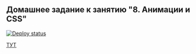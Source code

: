 ## Домашнее задание к занятию "8. Анимации и CSS"

[![Deploy status](https://ci.appveyor.com/api/projects/status/eju9wl7q1ykgujlr?svg=true)](https://ci.appveyor.com/project/OlgaIts/ahj-homework-8-animation)

[ТУТ](https://olgaits.github.io/ahj-homework-8-animation/)​
